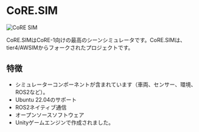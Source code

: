 # CoRE.SIM

![CoRE SIM](https://github.com/StrayedCats/CoRE.SIM/assets/53041471/f89f852a-1fb0-43b1-b4c5-8b4adeffdad7)

CoRE.SIMはCoRE-1向けの最高のシーンシミュレータです。CoRE.SIMは、tier4/AWSIMからフォークされたプロジェクトです。

## 特徴

- シミュレーターコンポーネントが含まれています（車両、センサー、環境、ROS2など）。
- Ubuntu 22.04のサポート
- ROS2ネイティブ通信
- オープンソースソフトウェア
- Unityゲームエンジンで作成されました。